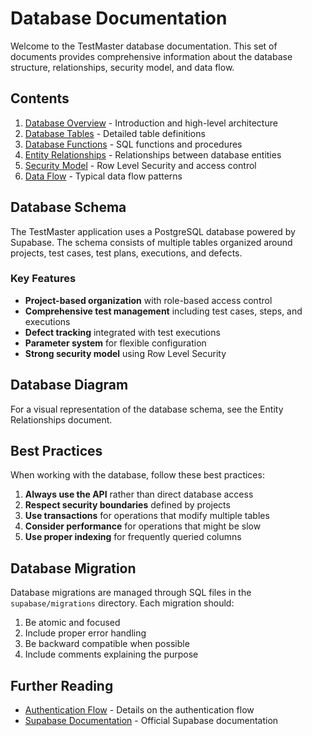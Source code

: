 
# Database Documentation

Welcome to the TestMaster database documentation. This set of documents provides comprehensive information about the database structure, relationships, security model, and data flow.

## Contents

1. [Database Overview](./Overview.md) - Introduction and high-level architecture
2. [Database Tables](./Tables.md) - Detailed table definitions
3. [Database Functions](./Functions.md) - SQL functions and procedures
4. [Entity Relationships](./Relationships.md) - Relationships between database entities
5. [Security Model](./Security.md) - Row Level Security and access control
6. [Data Flow](./DataFlow.md) - Typical data flow patterns

## Database Schema

The TestMaster application uses a PostgreSQL database powered by Supabase. The schema consists of multiple tables organized around projects, test cases, test plans, executions, and defects.

### Key Features

- **Project-based organization** with role-based access control
- **Comprehensive test management** including test cases, steps, and executions
- **Defect tracking** integrated with test executions
- **Parameter system** for flexible configuration
- **Strong security model** using Row Level Security

## Database Diagram

For a visual representation of the database schema, see the Entity Relationships document.

## Best Practices

When working with the database, follow these best practices:

1. **Always use the API** rather than direct database access
2. **Respect security boundaries** defined by projects
3. **Use transactions** for operations that modify multiple tables
4. **Consider performance** for operations that might be slow
5. **Use proper indexing** for frequently queried columns

## Database Migration

Database migrations are managed through SQL files in the `supabase/migrations` directory. Each migration should:

1. Be atomic and focused
2. Include proper error handling
3. Be backward compatible when possible
4. Include comments explaining the purpose

## Further Reading

- [Authentication Flow](../AuthenticationFlow.md) - Details on the authentication flow
- [Supabase Documentation](https://supabase.com/docs) - Official Supabase documentation
